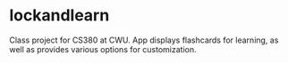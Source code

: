 # lockandlearn

Class project for CS380 at CWU. App displays flashcards for learning,
as well as provides various options for customization.
